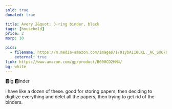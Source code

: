 ```yaml
---
sold: true
donated: true

title: Avery 2&quot; 3-ring binder, black
tags: [household]
price: 2
msrp: 10

pics:
  - filename: https://m.media-amazon.com/images/I/91ybA11OuKL._AC_SX679_.jpg
    external: true
link: https://www.amazon.com/gp/product/B000CD2HM4/
bg: white
---
```


🅱️ig 🅱️inder

i have like a dozen of these.  good for storing papers, then deciding to
digitize everything and delet all the papers, then trying to get rid of the
binders.
